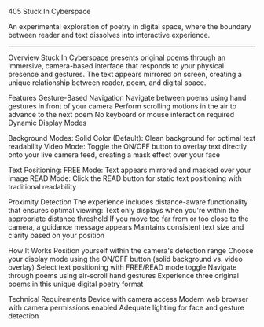 405 Stuck In Cyberspace

An experimental exploration of poetry in digital space, where the boundary between reader and text dissolves into interactive experience.

---------------

Overview
  Stuck In Cyberspace presents original poems through an immersive, camera-based interface that responds to your physical presence and gestures. The text appears mirrored on screen, creating a unique relationship between reader, poem, and digital space.

Features
  Gesture-Based Navigation
  Navigate between poems using hand gestures in front of your camera
  Perform scrolling motions in the air to advance to the next poem
  No keyboard or mouse interaction required
  Dynamic Display Modes

Background Modes:
  Solid Color (Default): Clean background for optimal text readability
  Video Mode: Toggle the ON/OFF button to overlay text directly onto your live camera feed, creating a mask effect over your face

Text Positioning:
  FREE Mode: Text appears mirrored and masked over your image
  READ Mode: Click the READ button for static text positioning with traditional readability

Proximity Detection
The experience includes distance-aware functionality that ensures optimal viewing:
Text only displays when you're within the appropriate distance threshold
If you move too far from or too close to the camera, a guidance message appears
Maintains consistent text size and clarity based on your position

How It Works
  Position yourself within the camera's detection range
  Choose your display mode using the ON/OFF button (solid background vs. video overlay)
  Select text positioning with FREE/READ mode toggle
  Navigate through poems using air-scroll hand gestures
  Experience three original poems in this unique digital poetry format

Technical Requirements
  Device with camera access
  Modern web browser with camera permissions enabled
  Adequate lighting for face and gesture detection
